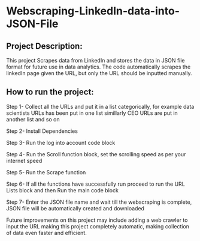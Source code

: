 # Webscraping-LinkedIn-data-into-JSON-File

## Project Description:

This project Scrapes data from LinkedIn and stores the data in JSON file format for future use in data analytics.
The code automatically scrapes the linkedIn page given the URL, but only the URL should be inputted manually.

## How to run the project:

Step 1- Collect all the URLs and put it in a list categorically, for example data scientists URLs has been put in one list
simillarly CEO URLs are put in another list and so on

Step 2- Install Dependencies 

Step 3- Run the log into account code block

Step 4- Run the Scroll function block, set the scrolling speed as per your internet speed

Step 5- Run the Scrape function

Step 6- If all the functions have successfully run proceed to run the URL Lists block and then Run the main code block

Step 7- Enter the JSON file name and wait till the webscraping is complete, JSON file will be automatically created and downloaded  

Future improvements on this project may include adding a web crawler to input the URL making this project completely automatic, 
making collection of data even faster and efficient.
